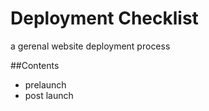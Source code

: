 Deployment Checklist
====================

a gerenal website deployment process

##Contents

* prelaunch
* post launch
